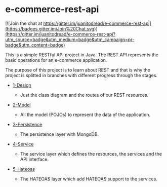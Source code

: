 # e-commerce-rest-api

[![Join the chat at https://gitter.im/juanitodread/e-commerce-rest-api](https://badges.gitter.im/Join%20Chat.svg)](https://gitter.im/juanitodread/e-commerce-rest-api?utm_source=badge&utm_medium=badge&utm_campaign=pr-badge&utm_content=badge)

This is a simple RESTful API project in Java. The REST API represents the basic operations for an e-commerce application.

The purpose of this project is to learn about REST and that is why the project is splitted in branches with different progress through the stages.

* [1-Design](https://github.com/juanitodread/e-commerce-rest-api/tree/1-design)
  * Just the class diagram and the routes of our REST resources.
  
* [2-Model](https://github.com/juanitodread/e-commerce-rest-api/tree/2-model)
  * All the model (POJOs) to represent the data of the application.

* [3-Persistence](https://github.com/juanitodread/e-commerce-rest-api/tree/3-persistence)
  * The persistence layer with MongoDB.

* [4-Service](https://github.com/juanitodread/e-commerce-rest-api/tree/4-service)
  * The service layer which defines the resources, the services and the API interface.

* [5-Hateoas](https://github.com/juanitodread/e-commerce-rest-api/tree/5-hateoas)
  * The HATEOAS layer which add HATEOAS support to the services.
